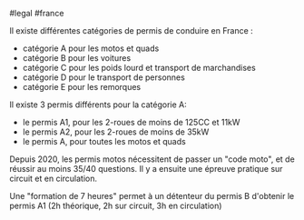 #legal #france 

Il existe différentes catégories de permis de conduire en France :
- catégorie A pour les motos et quads
- catégorie B pour les voitures
- catégorie C pour les poids lourd et transport de marchandises
- catégorie D pour le transport de personnes
- catégorie E pour les remorques

Il existe 3 permis différents pour la catégorie A:
- le permis A1, pour les 2-roues de moins de 125CC et 11kW
- le permis A2, pour les 2-roues de moins de 35kW
- le permis A, pour toutes les motos et quads

Depuis 2020, les permis motos nécessitent de passer un "code moto", et de réussir au moins 35/40 questions. Il y a ensuite une épreuve pratique sur circuit et en circulation.

Une "formation de 7 heures" permet à un détenteur du permis B d'obtenir le permis A1 (2h théorique, 2h sur circuit, 3h en circulation)